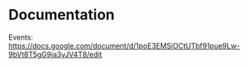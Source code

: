 # Documentation
Events: 
https://docs.google.com/document/d/1poE3EMSiOCtUTbf91pue9Lw-9bVt8T5gG9ja3yJV4T8/edit
